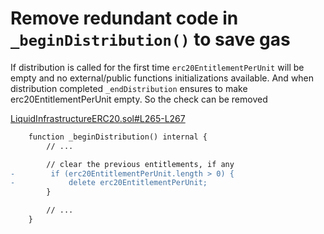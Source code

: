 # Remove redundant code in `_beginDistribution()` to save gas

If distribution is called for the first time `erc20EntitlementPerUnit` will be empty and no external/public functions initializations available. And when distribution completed `_endDistribution` ensures to make erc20EntitlementPerUnit empty. So the check can be removed

[LiquidInfrastructureERC20.sol#L265-L267](https://github.com/code-423n4/2024-02-althea-liquid-infrastructure/blob/bd6ee47162368e1999a0a5b8b17b701347cf9a7d/liquid-infrastructure/contracts/LiquidInfrastructureERC20.sol#L265-L267)

```diff
    function _beginDistribution() internal {
        // ...

        // clear the previous entitlements, if any
-        if (erc20EntitlementPerUnit.length > 0) {
-            delete erc20EntitlementPerUnit;
        }

        // ...
    }
```